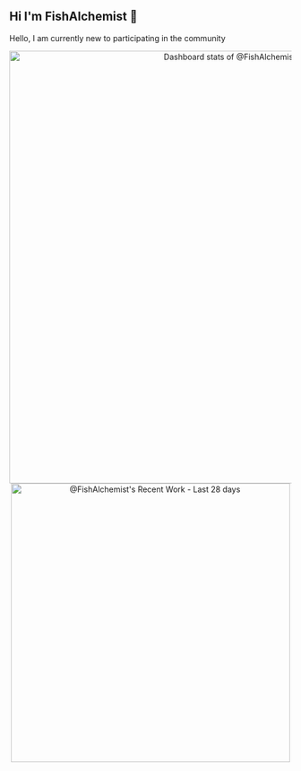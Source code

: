 ## Hi I'm FishAlchemist 👋

Hello, I am currently new to participating in the community

<!-- Copy-paste in your Readme.md file -->

<a href="https://next.ossinsight.io/widgets/official/compose-user-dashboard-stats?user_id=48265002" target="_blank" style="display: block" align="center">
  <picture>
    <source media="(prefers-color-scheme: dark)" srcset="https://next.ossinsight.io/widgets/official/compose-user-dashboard-stats/thumbnail.png?user_id=48265002&image_size=auto&color_scheme=dark" width="771" height="auto">
    <img alt="Dashboard stats of @FishAlchemist" src="https://next.ossinsight.io/widgets/official/compose-user-dashboard-stats/thumbnail.png?user_id=48265002&image_size=auto&color_scheme=light" width="771" height="auto">
  </picture>
</a>
<!-- Copy-paste in your Readme.md file -->

<a href="https://next.ossinsight.io/widgets/official/compose-currently-working-on?user_id=48265002&activity_type=all" target="_blank" style="display: block" align="center">
  <picture>
    <source media="(prefers-color-scheme: dark)" srcset="https://next.ossinsight.io/widgets/official/compose-currently-working-on/thumbnail.png?user_id=48265002&activity_type=all&image_size=auto&color_scheme=dark" width="497.5" height="auto">
    <img alt="@FishAlchemist's Recent Work - Last 28 days" src="https://next.ossinsight.io/widgets/official/compose-currently-working-on/thumbnail.png?user_id=48265002&activity_type=all&image_size=auto&color_scheme=light" width="497.5" height="auto">
  </picture>
</a>

<!-- Made with [OSS Insight](https://ossinsight.io/) -->

<!--
**FishAlchemist/FishAlchemist** is a ✨ _special_ ✨ repository because its `README.md` (this file) appears on your GitHub profile.

Here are some ideas to get you started:

- 🔭 I’m currently working on ...
- 🌱 I’m currently learning ...
- 👯 I’m looking to collaborate on ...
- 🤔 I’m looking for help with ...
- 💬 Ask me about ...
- 📫 How to reach me: ...
- 😄 Pronouns: ...
- ⚡ Fun fact: ...
-->
